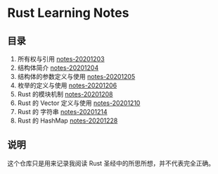 # Rust Learning Notes

## 目录

  1. 所有权与引用 [notes-20201203](./docs/20201203.md)
  2. 结构体简介 [notes-20201204](./docs/20201204.md)
  3. 结构体的参数定义与使用 [notes-20201205](./docs/20201205.md)
  4. 枚举的定义与使用 [notes-20201206](./docs/20201206.md)
  5. Rust 的模块机制 [notes-20201208](./docs/20201208.md)
  6. Rust 的 Vector 定义与使用 [notes-20201210](./docs/20201210.md)
  7. Rust 的 字符串 [notes-20201214](./docs/20201214.md)
  8. Rust 的 HashMap [notes-20201228](./docs/20201228.md)
## 说明

这个仓库只是用来记录我阅读 Rust 圣经中的所思所想，并不代表完全正确。

